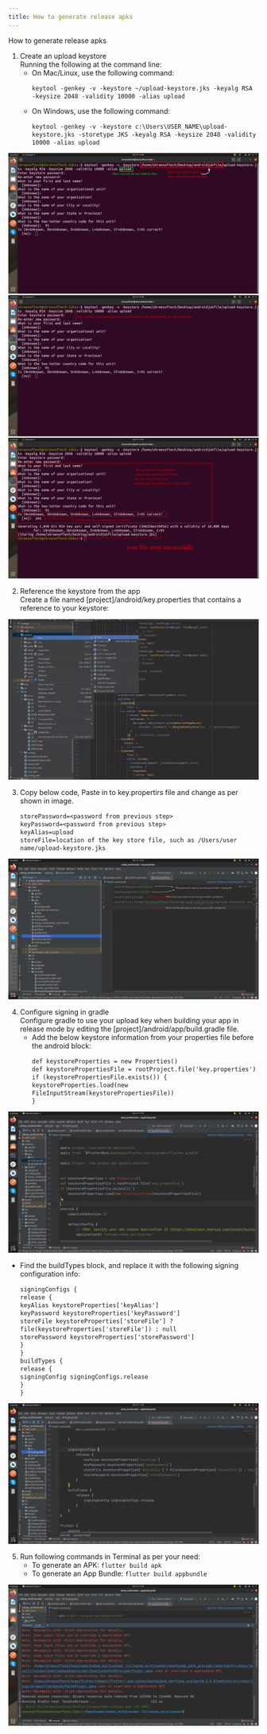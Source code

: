 ```yaml
---
title: How to generate release apks
---
```


How to generate release apks

1. Create an upload keystore  
   Running the following at the command line:
   - On Mac/Linux, use the following command: 
     ```
     keytool -genkey -v -keystore ~/upload-keystore.jks -keyalg RSA -keysize 2048 -validity 10000 -alias upload
     ```
   - On Windows, use the following command:
     ```
     keytool -genkey -v -keystore c:\Users\USER_NAME\upload-keystore.jks -storetype JKS -keyalg RSA -keysize 2048 -validity 10000 -alias upload
     ```

![eShop](/img/flutter/modifyPath.png)
![eShop](/img/flutter/remeberPassword.png)
![eShop](/img/flutter/success.png)

2. Reference the keystore from the app  
   Create a file named [project]/android/key.properties that contains a reference to your keystore:

![eShop](/img/flutter/createfile.png)

3. Copy below code, Paste in to key.propertirs file and change as per shown in image.
   ```
   storePassword=<password from previous step>
   keyPassword=<password from previous step>
   keyAlias=upload 
   storeFile=location of the key store file, such as /Users/user name/upload-keystore.jks
   ```

![eShop](/img/flutter/setPath.png)

4. Configure signing in gradle  
   Configure gradle to use your upload key when building your app in release mode by editing the [project]/android/app/build.gradle file.
   - Add the below keystore information from your properties file before the android block:
     ```
     def keystoreProperties = new Properties()
     def keystorePropertiesFile = rootProject.file('key.properties')
     if (keystorePropertiesFile.exists()) {
     keystoreProperties.load(new FileInputStream(keystorePropertiesFile))
     }
     ```

![eShop](/img/flutter/codeBlock1.png)

   - Find the buildTypes block, and replace it with the following signing configuration info:
     ```
     signingConfigs {
     release {
     keyAlias keystoreProperties['keyAlias']
     keyPassword keystoreProperties['keyPassword']
     storeFile keystoreProperties['storeFile'] ? file(keystoreProperties['storeFile']) : null
     storePassword keystoreProperties['storePassword']
     }
     }
     buildTypes {
     release {
     signingConfig signingConfigs.release
     }
     }
     ```

![eShop](/img/flutter/codeBlock2.png)

5. Run following commands in Terminal as per your need:
   - To generate an APK: `flutter build apk`
   - To generate an App Bundle: `flutter build appbundle`

![eShop](/img/flutter/generateAPK.png) 
